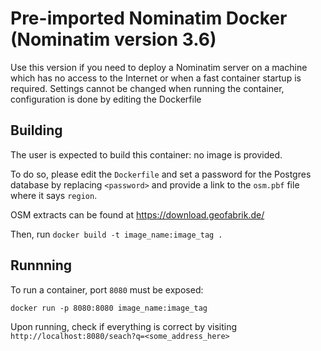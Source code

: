 # Pre-imported Nominatim Docker (Nominatim version 3.6)

Use this version if you need to deploy a Nominatim server on a
machine which has no access to the Internet or when a fast container
startup is required.
Settings cannot be changed when running the container, configuration is done
by editing the Dockerfile

## Building

The user is expected to build this container: no image is provided.

To do so, please edit the `Dockerfile` and set a password for the Postgres database
by replacing `<password>` and provide a link to the `osm.pbf` file where it says
`region`.

OSM extracts can be found at https://download.geofabrik.de/

Then, run `docker build -t image_name:image_tag .`

## Runnning

To run a container, port `8080` must be exposed:

`docker run -p 8080:8080 image_name:image_tag`

Upon running, check if everything is correct by visiting `http://localhost:8080/seach?q=<some_address_here>`
